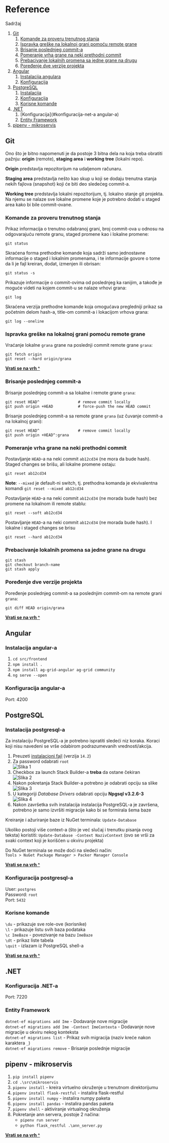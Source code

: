 # Reference

Sadržaj
1. [Git](#git)
    1. [Komande za proveru trenutnog stanja](#komande-za-proveru-trenutnog-stanja)
    2. [Ispravka greške na lokalnoj grani pomoću remote grane](#ispravka-gre%C5%A1ke-na-lokalnoj-grani-pomo%C4%87u-remote-grane)
    3. [Brisanje poslednjeg commit-a](#brisanje-poslednjeg-commit-a)
    4. [Pomeranje vrha grane na neki prethodni commit](#pomeranje-vrha-grane-na-neki-prethodni-commit)
    5. [Prebacivanje lokalnih promena sa jedne grane na drugu](#prebacivanje-lokalnih-promena-sa-jedne-grane-na-drugu)
    6. [Poređenje dve verzije projekta](#pore%C4%91enje-dve-verzije-projekta)
2. [Angular](#angular)
   1. [Instalacija angulara](#instalacija-angular-a)
   2. [Konfiguracija](#konfiguracija-angular-a)
3. [PostgreSQL](#postgresql)
    1. [Instalacija](#instalacija-postgresql-a)
    2. [Konfiguracija](#konfiguracija-postgresql-a)
    3. [Korisne komande](#korisne-komande)
4. [.NET](#net)
   1. [Konfiguracija](#konfiguracija-net-a angular-a)
   2. [Entity Framework](#entity-framework)
5. [pipenv - mikroservis](#pipenv-mikroservis)

## Git

Ono što je bitno napomenuti je da postoje 3 bitna dela na koja treba obratiti pažnju: **origin** (remote), **staging area** i **working tree** (lokalni repo). 

**Origin** predstavlja repozitorijum na udaljenom računaru.

**Staging area** predstavlja nešto kao skup u koji se dodaju trenutna stanja nekih fajlova (snapshot) koji će biti deo sledećeg commit-a.

**Working tree** predstavlja lokalni repozitorijum, tj. lokalno stanje git projekta. Na njemu se nalaze sve lokalne promene koje je potrebno dodati u staged area kako bi bile commit-ovane.

### Komande za proveru trenutnog stanja

Prikaz informacija o trenutno odabranoj grani, broj commit-ova u odnosu na odgovarajuću remote granu, staged promene kao i lokalne promene:
```
git status
```

Skraćena forma prethodne komande koja sadrži samo jednostavne informacije o staged i lokalnim promenama, i te informacije govore o tome da li je fajl kreiran, dodat, izmenjen ili obrisan:
```
git status -s
```

Prikazuje informacije o commit-ovima od poslednjeg ka ranijim, a takođe je moguće videti na kojem commit-u se nalaze vrhovi grana:
```
git log
```

Skraćena verzija prethodne komande koja omogućava pregledniji prikaz sa početnim delom hash-a, title-om commit-a i lokacijom vrhova grana:
```
git log --oneline
```

### Ispravka greške na lokalnoj grani pomoću remote grane

Vraćanje lokalne `grana` grane na poslednji commit remote grane `grana`:
```
git fetch origin
git reset --hard origin/grana
```
  
[**Vrati se na vrh ^**](#reference)
  
### Brisanje poslednjeg commit-a

Brisanje poslednjeg commit-a sa lokalne i remote grane `grana`:
```
git reset HEAD^                 # remove commit locally
git push origin +HEAD           # force-push the new HEAD commit
```


Brisanje poslednjeg commit-a sa remote grane `grana` (uz čuvanje commit-a na lokalnoj grani):
```
git reset HEAD^                 # remove commit locally
git push origin +HEAD^:grana
```

### Pomeranje vrha grane na neki prethodni commit


Postavljanje `HEAD`-a na neki commit `ab12cd34` (ne mora da bude hash). Staged changes se brišu, ali lokalne promene ostaju:
```
git reset ab12cd34
```
**Note**: `--mixed` je default-ni switch, tj. prethodna komanda je ekvivalentna komandi `git reset --mixed ab12cd34`


Postavljanje `HEAD`-a na neki commit `ab12cd34` (ne morada bude hash) bez promene na lokalnom ili remote stablu:
```
git reset --soft ab12cd34
```


Postavljanje `HEAD`-a na neki commit `ab12cd34` (ne morada bude hash). I lokalne i staged changes se brisu
```
git reset --hard ab12cd34
```

### Prebacivanje lokalnih promena sa jedne grane na drugu

```
git stash
git checkout branch-name
git stash apply
```

### Poređenje dve verzije projekta

Poređenje poslednjeg commit-a sa poslednjim commit-om na remote grani `grana`:
```
git diff HEAD origin/grana
```




[**Vrati se na vrh ^**](#reference)

## Angular
### Instalacija angular-a

1. `cd src/frontend`
2. `npm install .`
3. `npm install ag-grid-angular ag-grid community`
4. `ng serve --open`

### Konfiguracija angular-a
Port: 4200
## PostgreSQL
### Instalacija postgresql-a

Za instalaciju PostgreSQL-a je potrebno ispratiti sledeći niz koraka. Koraci koji nisu navedeni se vrše odabirom podrazumevanih vrednosti/akcija.

1. Preuzeti [instalacioni fajl](https://www.postgresql.org/download/) (verzija `14.2`)
2. Za password odabrati `root`  
   ![Slika 1](img/ref-postgres-1.png)
3. Checkbox za launch Stack Builder-a **treba** da ostane čekiran  
   ![Slika 2](img/ref-postgres-2.png)
4. Nakon pokretanja Stack Builder-a potrebno je odabrati opciju sa slike  
   ![Slika 3](img/ref-postgres-3.png)
5. U kategoriji _Database Drivers_ odabrati opciju **Npgsql v3.2.6-3**  
   ![Slika 4](img/ref-postgres-4.png)
6. Nakon završetka svih instalacija instalacija PostgreSQL-a je završena, potrebno je samo izvršiti migracije kako bi se formirala šema baze

Kreiranje i ažuriranje baze iz NuGet terminala: 
```Update-Database```

Ukoliko postoji više context-a (što je već slučaj i trenutku pisanja ovog teksta) koristiti:
```Update-Database -Context NazivContext```
(ovo se vrši za svaki context koji je korišćen u okviru projekta)

Do NuGet terminala se može doći na sledeći način:  
`Tools > NuGet Package Manager > Packer Manager Console`

[**Vrati se na vrh ^**](#reference)
### Konfiguracija postgresql-a

User: `postgres`  
Password: `root`  
Port: `5432`  

### Korisne komande

`\du` - prikazuje sve role-ove (korisnike)  
`\l` - prikazuje listu svih baza podataka  
`\c ImeBaze` - povezivanje na bazu `ImeBaze`  
`\dt` - prikaz liste tabela  
`\quit` - izlazam iz PostgreSQL shell-a  

[**Vrati se na vrh ^**](#reference)


## .NET
### Konfiguracija .NET-a
Port: 7220
### Entity Framework

`dotnet-ef migrations add Ime` - Dodavanje nove migracije  
`dotnet-ef migrations add Ime -Context ImeContexta` - Dodavanje nove migracije u okviru nekog konteksta  
`dotnet-ef migrations list` - Prikaz svih migracija (naziv kreće nakon karaktera `_`)  
`dotnet-ef migrations remove` - Brisanje poslednje migracije    

## pipenv - mikroservis

1. `pip install pipenv`
2. `cd .\src\mikroservis`
3. `pipenv install` - kreira virtuelno okruženje u trenutnom direktorijumu
4. `pipenv install flask-restful` - instalira flask-restful
5. `pipenv install numpy` - instalira numpy paketa
6. `pipenv install pandas` - instalira pandas paketa
7. `pipenv shell` - aktiviranje virtualnog okruženja
8.	Pokretanje ann servera, postoje 2 načina:
	* `pipenv run server`
	* `python flask_restful .\ann_server.py`

[**Vrati se na vrh ^**](#reference)
